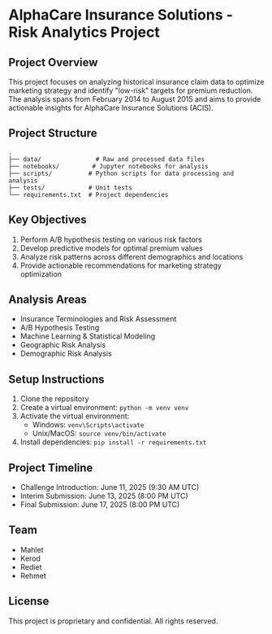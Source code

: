 # AlphaCare Insurance Solutions - Risk Analytics Project

## Project Overview

This project focuses on analyzing historical insurance claim data to optimize marketing strategy and identify "low-risk" targets for premium reduction. The analysis spans from February 2014 to August 2015 and aims to provide actionable insights for AlphaCare Insurance Solutions (ACIS).

## Project Structure

```
.
├── data/               # Raw and processed data files
├── notebooks/         # Jupyter notebooks for analysis
├── scripts/          # Python scripts for data processing and analysis
├── tests/            # Unit tests
└── requirements.txt  # Project dependencies
```

## Key Objectives

1. Perform A/B hypothesis testing on various risk factors
2. Develop predictive models for optimal premium values
3. Analyze risk patterns across different demographics and locations
4. Provide actionable recommendations for marketing strategy optimization

## Analysis Areas

- Insurance Terminologies and Risk Assessment
- A/B Hypothesis Testing
- Machine Learning & Statistical Modeling
- Geographic Risk Analysis
- Demographic Risk Analysis

## Setup Instructions

1. Clone the repository
2. Create a virtual environment: `python -m venv venv`
3. Activate the virtual environment:
   - Windows: `venv\Scripts\activate`
   - Unix/MacOS: `source venv/bin/activate`
4. Install dependencies: `pip install -r requirements.txt`

## Project Timeline

- Challenge Introduction: June 11, 2025 (9:30 AM UTC)
- Interim Submission: June 13, 2025 (8:00 PM UTC)
- Final Submission: June 17, 2025 (8:00 PM UTC)

## Team

- Mahlet
- Kerod
- Rediet
- Rehmet

## License

This project is proprietary and confidential. All rights reserved.
